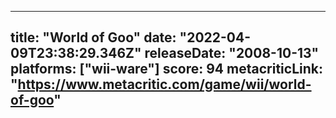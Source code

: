
---
title: "World of Goo"
date: "2022-04-09T23:38:29.346Z"
releaseDate: "2008-10-13"
platforms: ["wii-ware"]
score: 94
metacriticLink: "https://www.metacritic.com/game/wii/world-of-goo"
---
